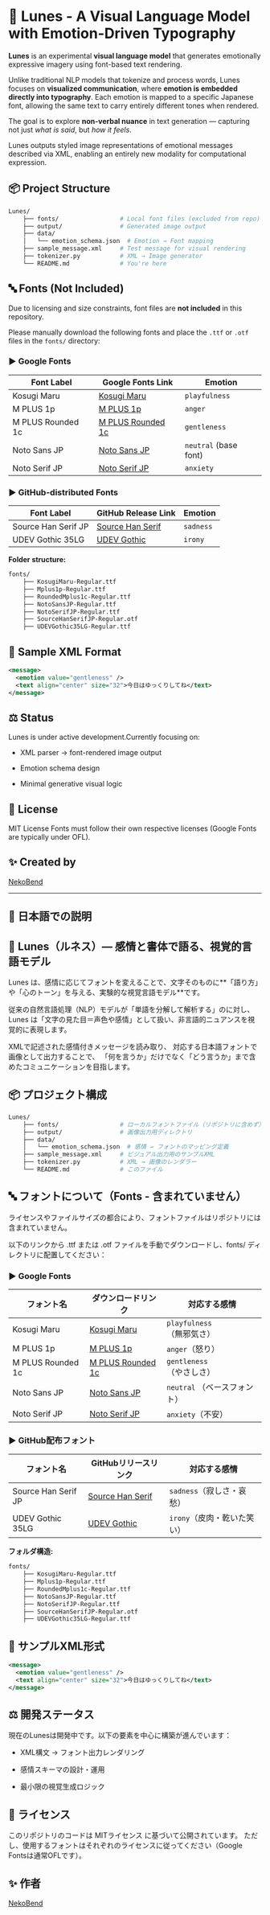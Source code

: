 # 🌙 Lunes - A Visual Language Model with Emotion-Driven Typography

**Lunes** is an experimental **visual language model** that generates emotionally expressive imagery using font-based text rendering.

Unlike traditional NLP models that tokenize and process words, Lunes focuses on **visualized communication**, where **emotion is embedded directly into typography**.
Each emotion is mapped to a specific Japanese font, allowing the same text to carry entirely different tones when rendered.

The goal is to explore **non-verbal nuance** in text generation — capturing not just *what is said*, but *how it feels*.

Lunes outputs styled image representations of emotional messages described via XML, enabling an entirely new modality for computational expression.

## 📦 Project Structure

``` bash
Lunes/
    ├── fonts/                 # Local font files (excluded from repo)
    ├── output/                # Generated image output
    ├── data/
    │   └── emotion_schema.json  # Emotion → Font mapping
    ├── sample_message.xml     # Test message for visual rendering
    ├── tokenizer.py           # XML → Image generator
    └── README.md              # You're here
```

## 🔤 Fonts (Not Included)

Due to licensing and size constraints, font files are **not included** in this repository.

Please manually download the following fonts and place the `.ttf` or `.otf` files in the `fonts/` directory:

### ▶ Google Fonts

| Font Label | Google Fonts Link | Emotion |
|------------|--------------------|---------|
| Kosugi Maru | [Kosugi Maru](https://fonts.google.com/specimen/Kosugi+Maru) | `playfulness` |
| M PLUS 1p | [M PLUS 1p](https://fonts.google.com/specimen/M+PLUS+1p) | `anger` |
| M PLUS Rounded 1c | [M PLUS Rounded 1c](https://fonts.google.com/specimen/M+PLUS+Rounded+1c) | `gentleness` |
| Noto Sans JP | [Noto Sans JP](https://fonts.google.com/specimen/Noto+Sans+JP) | `neutral` (base font) |
| Noto Serif JP | [Noto Serif JP](https://fonts.google.com/specimen/Noto+Serif+JP) | `anxiety` |

### ▶ GitHub-distributed Fonts

| Font Label | GitHub Release Link | Emotion |
|------------|----------------------|---------|
| Source Han Serif JP | [Source Han Serif](https://github.com/adobe-fonts/source-han-serif/releases) | `sadness` |
| UDEV Gothic 35LG | [UDEV Gothic](https://github.com/yuru7/udev-gothic/releases) | `irony` |

**Folder structure:**

``` bash
fonts/
    ├── KosugiMaru-Regular.ttf
    ├── Mplus1p-Regular.ttf
    ├── RoundedMplus1c-Regular.ttf
    ├── NotoSansJP-Regular.ttf
    ├── NotoSerifJP-Regular.ttf
    ├── SourceHanSerifJP-Regular.otf
    ├── UDEVGothic35LG-Regular.ttf
```

## 📄 Sample XML Format

```xml
<message>
  <emotion value="gentleness" />
  <text align="center" size="32">今日はゆっくりしてね</text>
</message>
```

## ⚖️ Status

Lunes is under active development.Currently focusing on:

- XML parser → font-rendered image output

- Emotion schema design

- Minimal generative visual logic

## 📜 License

MIT License Fonts must follow their own respective licenses (Google Fonts are typically under OFL).

## ✨ Created by

[NekoBend](https://github.com/NekoBend)

---

## 🧭 日本語での説明

## 🌙 Lunes（ルネス）— 感情と書体で語る、視覚的言語モデル

Lunes は、感情に応じてフォントを変えることで、文字そのものに**「語り方」や「心のトーン」を与える、実験的な視覚言語モデル**です。

従来の自然言語処理（NLP）モデルが「単語を分解して解析する」のに対し、
Lunes は「文字の見た目＝声色や感情」として扱い、非言語的ニュアンスを視覚的に表現します。

XMLで記述された感情付きメッセージを読み取り、
対応する日本語フォントで画像として出力することで、
「何を言うか」だけでなく「どう言うか」まで含めたコミュニケーションを目指します。

## 📦 プロジェクト構成

```bash
Lunes/
    ├── fonts/                 # ローカルフォントファイル（リポジトリに含めず）
    ├── output/                # 画像出力用ディレクトリ
    ├── data/
    │   └── emotion_schema.json  # 感情 → フォントのマッピング定義
    ├── sample_message.xml     # ビジュアル出力用のサンプルXML
    ├── tokenizer.py           # XML → 画像のレンダラー
    └── README.md              # このファイル
```

## 🔤 フォントについて（Fonts - 含まれていません）

ライセンスやファイルサイズの都合により、フォントファイルはリポジトリには含まれていません。

以下のリンクから .ttf または .otf ファイルを手動でダウンロードし、fonts/ ディレクトリに配置してください：

### ▶ Google Fonts

| フォント名 | ダウンロードリンク | 対応する感情 |
|------------|--------------------|---------|
| Kosugi Maru | [Kosugi Maru](https://fonts.google.com/specimen/Kosugi+Maru) | `playfulness`（無邪気さ） |
| M PLUS 1p | [M PLUS 1p](https://fonts.google.com/specimen/M+PLUS+1p) | `anger`（怒り） |
| M PLUS Rounded 1c | [M PLUS Rounded 1c](https://fonts.google.com/specimen/M+PLUS+Rounded+1c) | `gentleness` （やさしさ） |
| Noto Sans JP | [Noto Sans JP](https://fonts.google.com/specimen/Noto+Sans+JP) | `neutral` （ベースフォント） |
| Noto Serif JP | [Noto Serif JP](https://fonts.google.com/specimen/Noto+Serif+JP) | `anxiety`（不安） |

### ▶ GitHub配布フォント

| フォント名 | GitHubリリースリンク | 対応する感情 |
|------------|----------------------|---------|
| Source Han Serif JP | [Source Han Serif](https://github.com/adobe-fonts/source-han-serif/releases) | `sadness`（寂しさ・哀愁） |
| UDEV Gothic 35LG | [UDEV Gothic](https://github.com/yuru7/udev-gothic/releases) | `irony`（皮肉・乾いた笑い） |

**フォルダ構造:**

``` bash
fonts/
    ├── KosugiMaru-Regular.ttf
    ├── Mplus1p-Regular.ttf
    ├── RoundedMplus1c-Regular.ttf
    ├── NotoSansJP-Regular.ttf
    ├── NotoSerifJP-Regular.ttf
    ├── SourceHanSerifJP-Regular.otf
    ├── UDEVGothic35LG-Regular.ttf
```

## 📄 サンプルXML形式

```xml
<message>
  <emotion value="gentleness" />
  <text align="center" size="32">今日はゆっくりしてね</text>
</message>
```

## ⚖️ 開発ステータス

現在のLunesは開発中です。以下の要素を中心に構築が進んでいます：

- XML構文 → フォント出力レンダリング

- 感情スキーマの設計・運用

- 最小限の視覚生成ロジック

## 📜 ライセンス

このリポジトリのコードは MITライセンス に基づいて公開されています。
ただし、使用するフォントはそれぞれのライセンスに従ってください（Google Fontsは通常OFLです）。

## ✨ 作者

[NekoBend](https://github.com/NekoBend)
